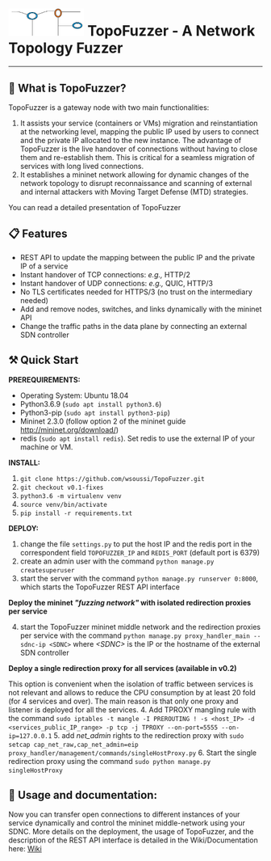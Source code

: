 # <img src="./templates/images/LOGO2.png" alt="drawing" width="150"/>  TopoFuzzer - A Network Topology Fuzzer 

-----------------------------------------

## :page_with_curl: What is TopoFuzzer?

TopoFuzzer is a gateway node with two main functionalities:
1. It assists your service (containers or VMs) migration and reinstantiation at the networking level, mapping the public IP used by users to connect and the private IP allocated to the new instance. The advantage of TopoFuzzer is the live handover of connections without having to close them and re-establish them. This is critical for a seamless migration of services with long lived connections.
2. It establishes a mininet network allowing for dynamic changes of the network topology to disrupt reconnaissance and scanning of external and internal attackers with Moving Target Defense (MTD) strategies.

You can read a detailed presentation of TopoFuzzer

## :clipboard: Features

- REST API to update the mapping between the public IP and the private IP of a service
- Instant handover of TCP connections: _e.g.,_ HTTP/2
- Instant handover of UDP connections: _e.g.,_ QUIC, HTTP/3
- No TLS certificates needed for HTTPS/3 (no trust on the intermediary needed)
- Add and remove nodes, switches, and links dynamically with the mininet API
- Change the traffic paths in the data plane by connecting an external SDN controller 


## :hammer_and_pick: Quick Start

**PREREQUIREMENTS:**
- Operating System: Ubuntu 18.04
- Python3.6.9 (```sudo apt install python3.6```)
- Python3-pip (```sudo apt install python3-pip```)
- Mininet 2.3.0 (follow option 2  of the mininet guide http://mininet.org/download/)
- redis (```sudo apt install redis```). Set redis to use the external IP of your machine or VM.


**INSTALL:**

1. ```git clone https://github.com/wsoussi/TopoFuzzer.git```
2. ```git checkout v0.1-fixes```
3. ```python3.6 -m virtualenv venv```
4. ```source venv/bin/activate```
5. ```pip install -r requirements.txt```

**DEPLOY:**
1. change the file `settings.py` to put the host IP and the redis port in the correspondent field `TOPOFUZZER_IP` and `REDIS_PORT` (default port is 6379)
2. create an admin user with the command ```python manage.py createsuperuser```
3. start the server with the command ````python manage.py runserver 0:8000````, which starts the TopoFuzzer REST API interface 

**Deploy the mininet _"fuzzing network"_ with isolated redirection proxies per service**

4. start the TopoFuzzer mininet middle network and the redirection proxies per service with the command ````python manage.py proxy_handler_main --sdnc-ip <SDNC>```` where _\<SDNC\>_ is the IP or the hostname of the external SDN controller


**Deploy a single redirection proxy for all services (available in v0.2)**

This option is convenient when the isolation of traffic between services is not relevant and allows to reduce the CPU consumption by at least 20 fold (for 4 services and over). The main reason is that only one proxy and listener is deployed for all the services.
4. Add TPROXY mangling rule with the command ````sudo iptables -t mangle -I PREROUTING ! -s <host_IP> -d <services_public_IP_range> -p tcp -j TPROXY --on-port=5555 --on-ip=127.0.0.1````
5. add _net_admin_ rights to the redirection proxy with ````sudo setcap cap_net_raw,cap_net_admin=eip proxy_handler/management/commands/singleHostProxy.py````
6. Start the single redirection proxy using the command ````sudo python manage.py singleHostProxy````


## :book: Usage and documentation:
Now you can transfer open connections to different instances of your service dynamically and control the mininet middle-network using your SDNC.
More details on the deployment, the usage of TopoFuzzer, and the description of the REST API interface is detailed in the Wiki/Documentation here: [Wiki](https://github.com/wsoussi/TopoFuzzer/wiki)